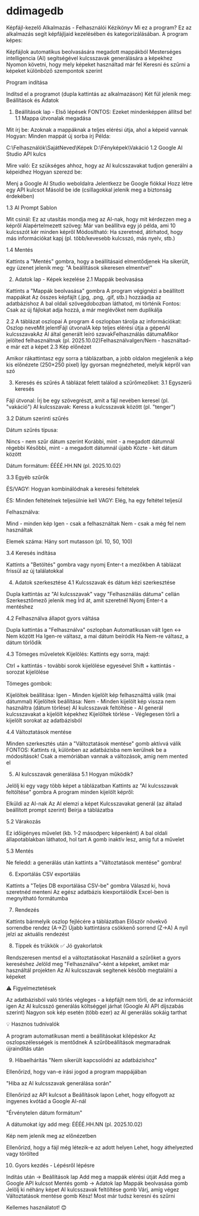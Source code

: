 # ddimagedb
Képfájl-kezelő Alkalmazás - Felhasználói Kézikönyv
Mi ez a program?
Ez az alkalmazás segít képfájljaid kezelésében és kategorizálásában. A program képes:

Képfájlok automatikus beolvasására megadott mappákból
Mesterséges intelligencia (AI) segítségével kulcsszavak generálására a képekhez
Nyomon követni, hogy mely képeket használtad már fel
Keresni és szűrni a képeket különböző szempontok szerint


Program indítása

Indítsd el a programot (dupla kattintás az alkalmazáson)
Két fül jelenik meg: Beállítások és Adatok


1. Beállítások lap - Első lépések
FONTOS: Ezeket mindenképpen állítsd be!
1.1 Mappa útvonalak megadása

Mit írj be: Azoknak a mappáknak a teljes elérési útja, ahol a képeid vannak
Hogyan: Minden mappát új sorba írj
Példa:

  C:\Felhasználók\SajátNeved\Képek
  D:\Fényképek\Vakáció
1.2 Google AI Studio API kulcs

Mire való: Ez szükséges ahhoz, hogy az AI kulcsszavakat tudjon generálni a képeidhez
Hogyan szerezd be:

Menj a Google AI Studio weboldalra
Jelentkezz be Google fiókkal
Hozz létre egy API kulcsot
Másold be ide (csillagokkal jelenik meg a biztonság érdekében)



1.3 AI Prompt Sablon

Mit csinál: Ez az utasítás mondja meg az AI-nak, hogy mit kérdezzen meg a képről
Alapértelmezett szöveg: Már van beállítva egy jó példa, ami 10 kulcsszót kér minden képről
Módosítható: Ha szeretnéd, átírhatod, hogy más információkat kapj (pl. több/kevesebb kulcsszó, más nyelv, stb.)

1.4 Mentés

Kattints a "Mentés" gombra, hogy a beállításaid elmentődjenek
Ha sikerült, egy üzenet jelenik meg: "A beállítások sikeresen elmentve!"


2. Adatok lap - Képek kezelése
2.1 Mappák beolvasása

Kattints a "Mappák beolvasása" gombra
A program végignézi a beállított mappákat
Az összes képfájlt (.jpg, .png, .gif, stb.) hozzáadja az adatbázishoz
A bal oldali szövegdobozban láthatod, mi történik
Fontos: Csak az új fájlokat adja hozzá, a már meglévőket nem duplikálja

2.2 A táblázat oszlopai
A program 4 oszlopban tárolja az információkat:
Oszlop neveMit jelentFájl útvonalA kép teljes elérési útja a gépenAI kulcsszavakAz AI által generált leíró szavakFelhasználás dátumaMikor jelölted felhasználtnak (pl. 2025.10.02)FelhasználvaIgen/Nem - használtad-e már ezt a képet
2.3 Kép előnézet

Amikor rákattintasz egy sorra a táblázatban, a jobb oldalon megjelenik a kép kis előnézete (250×250 pixel)
Így gyorsan megnézheted, melyik képről van szó


3. Keresés és szűrés
A táblázat felett találod a szűrőmezőket:
3.1 Egyszerű keresés

Fájl útvonal: Írj be egy szövegrészt, amit a fájl nevében keresel (pl. "vakáció")
AI kulcsszavak: Keress a kulcsszavak között (pl. "tenger")

3.2 Dátum szerinti szűrés

Dátum szűrés típusa:

Nincs - nem szűr dátum szerint
Korábbi, mint - a megadott dátumnál régebbi
Későbbi, mint - a megadott dátumnál újabb
Közte - két dátum között


Dátum formátum: ÉÉÉÉ.HH.NN (pl. 2025.10.02)

3.3 Egyéb szűrők

ÉS/VAGY: Hogyan kombinálódnak a keresési feltételek

ÉS: Minden feltételnek teljesülnie kell
VAGY: Elég, ha egy feltétel teljesül


Felhasználva:

Mind - minden kép
Igen - csak a felhasználtak
Nem - csak a még fel nem használtak


Elemek száma: Hány sort mutasson (pl. 10, 50, 100)

3.4 Keresés indítása

Kattints a "Betöltés" gombra vagy nyomj Enter-t a mezőkben
A táblázat frissül az új találatokkal


4. Adatok szerkesztése
4.1 Kulcsszavak és dátum kézi szerkesztése

Dupla kattintás az "AI kulcsszavak" vagy "Felhasználás dátuma" cellán
Szerkesztőmező jelenik meg
Írd át, amit szeretnél
Nyomj Enter-t a mentéshez

4.2 Felhasználva állapot gyors váltása

Dupla kattintás a "Felhasználva" oszlopban
Automatikusan vált Igen ↔ Nem között
Ha Igen-re váltasz, a mai dátum beíródik
Ha Nem-re váltasz, a dátum törlődik

4.3 Tömeges műveletek
Kijelölés: Kattints egy sorra, majd:

Ctrl + kattintás - további sorok kijelölése egyesével
Shift + kattintás - sorozat kijelölése

Tömeges gombok:

Kijelöltek beállítása: Igen - Minden kijelölt kép felhasználttá válik (mai dátummal)
Kijelöltek beállítása: Nem - Minden kijelölt kép vissza nem használtra (dátum törlése)
AI kulcsszavak feltöltése - AI generál kulcsszavakat a kijelölt képekhez
Kijelöltek törlése - Véglegesen törli a kijelölt sorokat az adatbázisból

4.4 Változtatások mentése

Minden szerkesztés után a "Változtatások mentése" gomb aktívvá válik
FONTOS: Kattints rá, különben az adatbázisba nem kerülnek be a módosítások!
Csak a memóriában vannak a változások, amíg nem mented el


5. AI kulcsszavak generálása
5.1 Hogyan működik?

Jelölj ki egy vagy több képet a táblázatban
Kattints az "AI kulcsszavak feltöltése" gombra
A program minden kijelölt képről:

Elküldi az AI-nak
Az AI elemzi a képet
Kulcsszavakat generál (az általad beállított prompt szerint)
Beírja a táblázatba



5.2 Várakozás

Ez időigényes művelet (kb. 1-2 másodperc képenként)
A bal oldali állapotablakban láthatod, hol tart
A gomb inaktív lesz, amíg fut a művelet

5.3 Mentés

Ne feledd: a generálás után kattints a "Változtatások mentése" gombra!


6. Exportálás
CSV exportálás

Kattints a "Teljes DB exportálása CSV-be" gombra
Válaszd ki, hová szeretnéd menteni
Az egész adatbázis kiexportálódik Excel-ben is megnyitható formátumba


7. Rendezés

Kattints bármelyik oszlop fejlécére a táblázatban
Először növekvő sorrendbe rendez (A→Z)
Újabb kattintásra csökkenő sorrend (Z→A)
A nyíl jelzi az aktuális rendezést


8. Tippek és trükkök
✅ Jó gyakorlatok

Rendszeresen mentsd el a változtatásokat
Használd a szűrőket a gyors kereséshez
Jelöld meg "Felhasználva"-ként a képeket, amiket már használtál projekten
Az AI kulcsszavak segítenek később megtalálni a képeket

⚠️ Figyelmeztetések

Az adatbázisból való törlés végleges - a képfájlt nem törli, de az információt igen
Az AI kulcsszó generálás költséggel járhat (Google AI API díjszabás szerint)
Nagyon sok kép esetén (több ezer) az AI generálás sokáig tarthat

💡 Hasznos tudnivalók

A program automatikusan menti a beállításokat kilépéskor
Az oszlopszélességek is mentődnek
A szűrőbeállítások megmaradnak újraindítás után


9. Hibaelhárítás
"Nem sikerült kapcsolódni az adatbázishoz"

Ellenőrizd, hogy van-e írási jogod a program mappájában

"Hiba az AI kulcsszavak generálása során"

Ellenőrizd az API kulcsot a Beállítások lapon
Lehet, hogy elfogyott az ingyenes kvótád a Google AI-nál

"Érvénytelen dátum formátum"

A dátumokat így add meg: ÉÉÉÉ.HH.NN (pl. 2025.10.02)

Kép nem jelenik meg az előnézetben

Ellenőrizd, hogy a fájl még létezik-e az adott helyen
Lehet, hogy áthelyezted vagy törölted


10. Gyors kezdés - Lépésről lépésre

Indítás után → Beállítások lap
Add meg a mappák elérési útját
Add meg a Google API kulcsot
Mentés gomb → Adatok lap
Mappák beolvasása gomb
Jelölj ki néhány képet
AI kulcsszavak feltöltése gomb
Várj, amíg végez
Változtatások mentése gomb
Kész! Most már tudsz keresni és szűrni


Kellemes használatot! 😊
